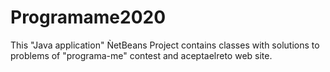 # Programame2020
This "Java application" ǸetBeans Project contains classes with solutions to problems of "programa-me" contest 
and aceptaelreto web site.
